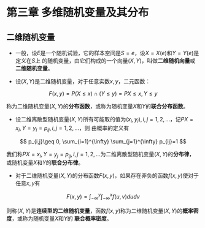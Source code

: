 # 第三章 多维随机变量及其分布

## 二维随机变量

* 一般，设$E$是一个随机试验，它的样本空间是$S={e}$，设$X=X(e)$和$Y=Y(e)$是定义在$S$上
的随机变量，由它们构成的一个向量$(X,Y)$，叫做**二维随机向量**或**二维随机变量**。

* 设$(X,Y)$是二维随机变量，对于任意实数$x,y$，二元函数：

$$
F(x,y)=P{(X\leq x)\cap (Y\leq y)}=P{X\leq x, Y\leq y}
$$

称为二维随机变量$(X,Y)$的**分布函数**，或称为随机变量$X$和$Y$的**联合分布函数**。

* 设二维离散型随机变量$(X,Y)$所有可能取的值为$(x_i,y_i),i,j=1,2,...$，记$P{X=x_i,Y=y_i}=p_{ij},i,j=1,2,...$，则
由概率的定义有

$$
p_{i,j}\geq 0, \sum_{i=1}^{\infty} \sum_{j=1}^{\infty} p_{ij}=1
$$

我们称$P{X=x_i,Y=y_j}=p_{ij},i,j=1,2,...$为二维离散型随机变量$(X,Y)$的**分布律**，或随机变量$X$和$Y$的**联合分布律**。

* 对于二维随机变量$(X,Y)$的分布函数$F(x,y)$，如果存在非负的函数$f(x,y)$使对于任意$x,y$有

$$
F(x,y)=\int_{-\infty}^y \int_{-\infty}^x f(u,v)dudv
$$

则称$(X,Y)$是**连续型的二维随机变量**，函数$f(x,y)$称为二维随机变量$(X,Y)$的**概率密度**，或称为随机变量$X$和$Y$的
**联合概率密度**。


























